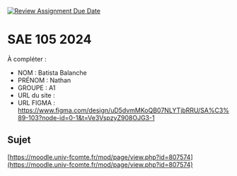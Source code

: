 [![Review Assignment Due Date](https://classroom.github.com/assets/deadline-readme-button-22041afd0340ce965d47ae6ef1cefeee28c7c493a6346c4f15d667ab976d596c.svg)](https://classroom.github.com/a/DNce7fkr)
# SAE 105 2024

À compléter :

- NOM : Batista Balanche
- PRÉNOM : Nathan
- GROUPE : A1
- URL du site :
- URL FIGMA : https://www.figma.com/design/uD5dvmMKoQB07NLYTjbRRU/SA%C3%89-103?node-id=0-1&t=Ve3VspzyZ908OJG3-1

## Sujet

[https://moodle.univ-fcomte.fr/mod/page/view.php?id=807574](https://moodle.univ-fcomte.fr/mod/page/view.php?id=807574)
